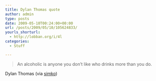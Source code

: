```yaml
---
title: Dylan Thomas quote
author: admin
type: posts
date: 2009-05-10T00:24:00+00:00
url: /posts/2009/05/10/105624833/
yourls_shorturl:
  - http://lobban.org/i/4l
categories:
  - Stuff

---
```

> An alcoholic is anyone you don’t like who drinks more than you do.

Dylan Thomas (via [simko][1])

 [1]: http://blog.ashleysimko.com/